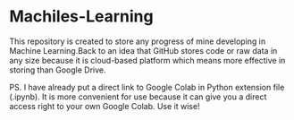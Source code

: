 # Machiles-Learning
This repository is created to store any progress of mine developing in Machine Learning.Back to an idea that GitHub stores code or raw data in any size because it is cloud-based platform which means more effective in storing than Google Drive.

PS. I have already put a direct link to Google Colab in Python extension file (.ipynb). It is more convenient for use because it can give you a direct access right to your own Google Colab. Use it wise!
